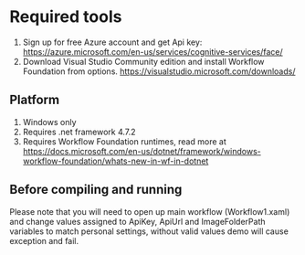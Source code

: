 # Required tools
1. Sign up for free Azure account and get Api key: https://azure.microsoft.com/en-us/services/cognitive-services/face/
2. Download Visual Studio Community edition and install Workflow Foundation from options. https://visualstudio.microsoft.com/downloads/

## Platform
1. Windows only
2. Requires .net framework 4.7.2
3. Requires Workflow Foundation runtimes, read more at https://docs.microsoft.com/en-us/dotnet/framework/windows-workflow-foundation/whats-new-in-wf-in-dotnet

## Before compiling and running
Please note that you will need to open up main workflow (Workflow1.xaml) and change values assigned to ApiKey, ApiUrl and ImageFolderPath variables to match personal settings, without valid values demo will cause exception and fail.
